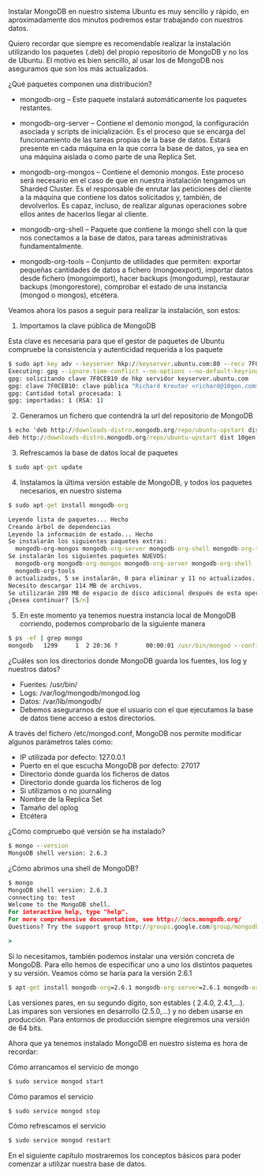 Instalar MongoDB en nuestro sistema Ubuntu es muy sencillo y rápido, en aproximadamente dos minutos podremos estar trabajando con nuestros datos.

Quiero recordar que siempre es recomendable realizar la instalación utilizando los paquetes (.deb) del propio repositorio de MongoDB y no los de Ubuntu. El motivo es bien sencillo, al usar los de MongoDB nos aseguramos que son los más actualizados.

¿Qué paquetes componen una distribución?

- mongodb-org – Este paquete instalará automáticamente los paquetes restantes.

- mongodb-org-server – Contiene el demonio mongod, la configuración asociada y scripts de inicialización. Es el proceso que se encarga del funcionamiento de las tareas propias de la base de datos. Estará presente en cada máquina en la que corra la base de datos, ya sea en una máquina aislada o como parte de una Replica Set.

- mongodb-org-mongos – Contiene el demonio mongos. Este proceso será necesario en el caso de que en nuestra instalación tengamos un Sharded Cluster. Es el responsable de enrutar las peticiones del cliente a la máquina que contiene los datos solicitados y, también, de devolverlos. Es capaz, incluso, de realizar algunas operaciones sobre ellos antes de hacerlos llegar al cliente.

- mongodb-org-shell – Paquete que contiene la mongo shell con la que nos conectamos a la base de datos, para tareas administrativas fundamentalmente.

- mongodb-org-tools – Conjunto de utilidades que permiten: exportar pequeñas cantidades de datos a fichero (mongoexport), importar datos desde fichero (mongoimport), hacer backups (mongodump), restaurar backups (mongorestore), comprobar el estado de una instancia (mongod o mongos), etcétera.

Veamos ahora los pasos a seguir para realizar la instalación, son estos:

1. Importamos la clave pública de MongoDB

Esta clave es necesaria para que el gestor de paquetes de Ubuntu compruebe la consistencia y autenticidad requerida a los paquete

```cmd
$ sudo apt-key adv --keyserver hkp://keyserver.ubuntu.com:80 --recv 7F0CEB10
Executing: gpg --ignore-time-conflict --no-options --no-default-keyring --homedir /tmp/tmp.nG6OPIkakq --no-auto-check-trustdb --trust-model always --keyring /etc/apt/trusted.gpg --primary-keyring /etc/apt/trusted.gpg --keyring /etc/apt/trusted.gpg.d/gnome-terminator-ppa.gpg --keyserver hkp://keyserver.ubuntu.com:80 --recv 7F0CEB10
gpg: solicitando clave 7F0CEB10 de hkp servidor keyserver.ubuntu.com
gpg: clave 7F0CEB10: clave pública "Richard Kreuter <richard@10gen.com>" importada
gpg: Cantidad total procesada: 1
gpg: importadas: 1 (RSA: 1)
```

2. Generamos un fichero que contendrá la url del repositorio de MongoDB

```cmd
$ echo 'deb http://downloads-distro.mongodb.org/repo/ubuntu-upstart dist 10gen' | sudo tee /etc/apt/sources.list.d/mongodb.list
deb http://downloads-distro.mongodb.org/repo/ubuntu-upstart dist 10gen
```

3. Refrescamos la base de datos local de paquetes

```cmd
$ sudo apt-get update
```

4. Instalamos la última versión estable de MongoDB, y todos los paquetes necesarios, en nuestro sistema

```cmd
$ sudo apt-get install mongodb-org

Leyendo lista de paquetes... Hecho
Creando árbol de dependencias
Leyendo la información de estado... Hecho
Se instalarán los siguientes paquetes extras:
  mongodb-org-mongos mongodb-org-server mongodb-org-shell mongodb-org-tools
Se instalarán los siguientes paquetes NUEVOS:
  mongodb-org mongodb-org-mongos mongodb-org-server mongodb-org-shell
  mongodb-org-tools
0 actualizados, 5 se instalarán, 0 para eliminar y 11 no actualizados.
Necesito descargar 114 MB de archivos.
Se utilizarán 289 MB de espacio de disco adicional después de esta operación.
¿Desea continuar? [S/n]
```

5. En este momento ya tenemos nuestra instancia local de MongoDB corriendo, podemos comprobarlo de la siguiente manera

```cmd
$ ps -ef | grep mongo
mongodb   1299     1  2 20:36 ?        00:00:01 /usr/bin/mongod --config /etc/mongod.conf
```

¿Cuáles son los directorios donde MongoDB guarda los fuentes, los log y nuestros datos?

- Fuentes: /usr/bin/
- Logs: /var/log/mongodb/mongod.log
- Datos: /var/lib/mongodb/
- Debemos asegurarnos de que el usuario con el que ejecutamos la base de datos tiene acceso a estos directorios.

A través del fichero /etc/mongod.conf, MongoDB nos permite modificar algunos parámetros tales como:

- IP utilizada por defecto: 127.0.0.1
- Puerto en el que escucha MongoDB por defecto: 27017
- Directorio donde guarda los ficheros de datos
- Directorio donde guarda los ficheros de log
- Si utilizamos o no journaling
- Nombre de la Replica Set
- Tamaño del oplog
- Etcétera

¿Cómo compruebo qué versión se ha instalado?

```cmd
$ mongo --version
MongoDB shell version: 2.6.3
```

¿Cómo abrimos una shell de MongoDB?

```cmd
$ mongo
MongoDB shell version: 2.6.3
connecting to: test
Welcome to the MongoDB shell.
For interactive help, type "help".
For more comprehensive documentation, see http://docs.mongodb.org/
Questions? Try the support group http://groups.google.com/group/mongodb-user

>
```

Si lo necesitamos, también podemos instalar una versión concreta de MongoDB. Para ello hemos de especificar uno a uno los distintos paquetes y su versión. Veamos cómo se haría para la versión 2.6.1

```cmd
$ apt-get install mongodb-org=2.6.1 mongodb-org-server=2.6.1 mongodb-org-shell=2.6.1 mongodb-org-mongos=2.6.1 mongodb-org-tools=2.6.1
```

Las versiones pares, en su segundo dígito, son estables ( 2.4.0, 2.4.1,…). Las impares son versiones en desarrollo (2.5.0,…) y no deben usarse en producción. Para entornos de producción siempre elegiremos una versión de 64 bits.

Ahora que ya tenemos instalado MongoDB en nuestro sistema es hora de recordar:

Cómo arrancamos el servicio de mongo

```cmd
$ sudo service mongod start
```

Cómo paramos el servicio

```cmd
$ sudo service mongod stop
```

Cómo refrescamos el servicio

```cmd
$ sudo service mongod restart
```

En el siguiente capítulo mostraremos los conceptos básicos para poder comenzar a utilizar nuestra base de datos.
